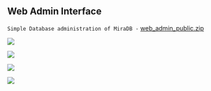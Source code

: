 ## Web Admin Interface
``` Simple Database administration of MiraDB - ```  [web_admin_public.zip][wf1]


![](./1.png)

![](./2.jpg)

![](./3.jpg)

![](./4.jpg)
 

[wf1]: <https://git.io/fpsOa>